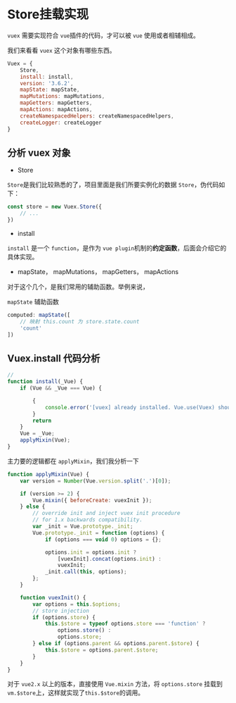 # Store挂载实现

`vuex` 需要实现符合 `vue`插件的代码，才可以被 `vue` 使用或者相辅相成。

我们来看看 `vuex` 这个对象有哪些东西。

```js
Vuex = {
    Store,
    install: install,
    version: '3.6.2',
    mapState: mapState,
    mapMutations: mapMutations,
    mapGetters: mapGetters,
    mapActions: mapActions,
    createNamespacedHelpers: createNamespacedHelpers,
    createLogger: createLogger
}
```

## 分析 vuex 对象

- Store

`Store`是我们比较熟悉的了，项目里面是我们所要实例化的数据 `Store`，伪代码如下：

```js
const store = new Vuex.Store({
    // ...
})
```

- install

`install` 是一个 `function`，是作为 `vue plugin`机制的**约定函数**，后面会介绍它的具体实现。

- mapState， mapMutations， mapGetters， mapActions

对于这个几个，是我们常用的辅助函数。举例来说，

`mapState` 辅助函数

```js
computed: mapState([
    // 映射 this.count 为 store.state.count
    'count'
])
```


## Vuex.install 代码分析

```js
// 
function install(_Vue) {
    if (Vue && _Vue === Vue) {

        {
            console.error('[vuex] already installed. Vue.use(Vuex) should be called only once.');
        }
        return
    }
    Vue = _Vue;
    applyMixin(Vue);
}
```

主力要的逻辑都在 `applyMixin`，我们我分析一下

```js
function applyMixin(Vue) {
    var version = Number(Vue.version.split('.')[0]);

    if (version >= 2) {
        Vue.mixin({ beforeCreate: vuexInit });
    } else {
        // override init and inject vuex init procedure
        // for 1.x backwards compatibility.
        var _init = Vue.prototype._init;
        Vue.prototype._init = function (options) {
            if (options === void 0) options = {};

            options.init = options.init ?
                [vuexInit].concat(options.init) :
                vuexInit;
            _init.call(this, options);
        };
    }

    function vuexInit() {
        var options = this.$options;
        // store injection
        if (options.store) {
            this.$store = typeof options.store === 'function' ?
                options.store() :
                options.store;
        } else if (options.parent && options.parent.$store) {
            this.$store = options.parent.$store;
        }
    }
}
```

对于 `vue2.x` 以上的版本，直接使用 `Vue.mixin` 方法，将 `options.store` 挂载到 `vm.$store`上，这样就实现了`this.$store`的调用。
